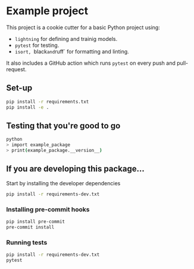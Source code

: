 # Example project

This project is a cookie cutter for a basic Python project using:
- `lightning` for defining and trainig models.
- `pytest` for testing.
- `isort, `black` and `ruff` for formatting and linting.

It also includes a GitHub action which runs `pytest` on every push and pull-request.

## Set-up

```bash
pip install -r requirements.txt
pip install -e .
```

## Testing that you're good to go

```bash
python
> import example_package
> print(example_package.__version__)
```

## If you are developing this package...

Start by installing the developer dependencies

```bash
pip install -r requirements-dev.txt
```

### Installing pre-commit hooks

```bash
pip install pre-commit
pre-commit install
```

### Running tests

```bash
pip install -r requirements-dev.txt
pytest
```
